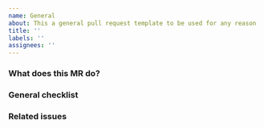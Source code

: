 ```yaml
---
name: General
about: This a general pull request template to be used for any reason
title: ''
labels: ''
assignees: ''
---
```


### What does this MR do?

<!--
Describe in detail what your merge request does, why it does that, etc. Merge
requests without an adequate description will not be reviewed until one is
added.

Please also keep this description up-to-date with any discussion that takes
place so that reviewers can understand your intent. This is especially
important if they didn't participate in the discussion.

Make sure to remove this comment when you are done.
-->

### General checklist

### Related issues

<!-- list issues that are being closed or worked on with this MR -->